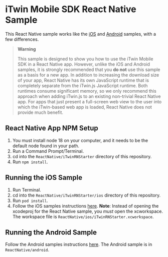 # iTwin Mobile SDK React Native Sample

This React Native sample works like the [iOS](../iOS/README.md) and [Android](../Android/README.md) samples, with a few differences.

> **Warning**
>
> This sample is designed to show you how to use the iTwin Mobile SDK in a React Native app. However, unlike the iOS and Android samples, it is strongly recommended that you __do not__ use this sample as a basis for a new app. In addition to increasing the download size of your app, React Native has its own JavaScript runtime that is completely separate from the iTwin.js JavaScript runtime. Both runtimes consume significant memory, so we only recommend this approach when adding iTwin.js to an existing non-trivial React Native app. For apps that just present a full-screen web view to the user into which the iTwin-based web app is loaded, React Native does not provide much benefit.

## React Native App NPM Setup

1. You must install node 18 on your computer, and it needs to be the default node found in your path.
1. Run a Command Prompt/Terminal.
1. cd into the `ReactNative/iTwinRNStarter` directory of this repository.
1. Run `npm install`.

## Running the iOS Sample

1. Run Terminal.
1. cd into the `ReactNative/iTwinRNStarter/ios` directory of this repository.
1. Run `pod install`.
1. Follow the iOS samples instructions [here](../iOS/README.md). __Note__: Instead of opening the xcodeproj for the React Native sample, you _must_ open the xcworkspace. The workspace file is `ReactNative/ios/iTwinRNStarter.xcworkspace`.

## Running the Android Sample

Follow the Android samples instructions [here](../Android/README.md). The Android sample is in `ReactNative/android`.